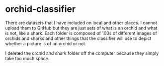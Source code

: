 # orchid-classifier

There are datasets that I have included on local and other places. I cannot upload them to GitHub but they are just sets of what is an orchid
and what is not, like a shark. Each folder is composed of 100s of different images of orchids and sharks and other things that the classifier
will use to depict whether a picture is of an orchid or not.

I deleted the orchid and shark folder off the computer because they simply take too much space.
